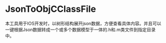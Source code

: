 # JsonToObjCClassFile
本工具用于IOS开发时，以树形结构展开json数据，方便查看具体内容。并且可以一键根据Json数据转成一个或多个数据模型于一体的.h和.m类文件到指定目录中。

